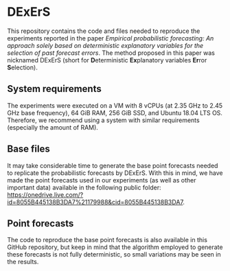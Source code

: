# DExErS

This repository contains the code and files needed to reproduce the experiments reported in the paper *Empirical probabilistic forecasting: An approach solely based on deterministic explanatory variables for the selection of past forecast errors*. The method proposed in this paper was nicknamed DExErS (short for **D**eterministic **Ex**planatory variables **Er**ror **S**election).

## System requirements

The experiments were executed on a VM with 8 vCPUs (at 2.35 GHz to 2.45 GHz base frequency), 64 GiB RAM, 256 GiB SSD, and Ubuntu 18.04 LTS OS. Therefore, we recommend using a system with similar requirements (especially the amount of RAM).

## Base files

It may take considerable time to generate the base point forecasts needed to replicate the probabilistic forecasts by DExErS. With this in mind, we have made the point forecasts used in our experiments (as well as other important data) available in the following public folder: https://onedrive.live.com/?id=8055B445138B3DA7%21179988&cid=8055B445138B3DA7.

## Point forecasts

The code to reproduce the base point forecasts is also available in this GitHub repository, but keep in mind that the algorithm employed to generate these forecasts is not fully deterministic, so small variations may be seen in the results.
